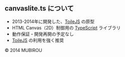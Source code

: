 ## canvaslite.ts について
* 2013-2014年に開発した、[ToileJS](https://github.com/TakashiNishimura/toile.js/blob/master/README.md) の原型
* HTML Canvas（2D）制御用の [TypeScript](https://github.com/TakashiNishimura/HelloWorld/blob/master/languages/TypeScript/TypeScript_reference.md) ライブラリ
* 動作保証・開発再開の予定なし
* [ToileJS](https://github.com/TakashiNishimura/toile.js/blob/master/README.md) の利用を強く推奨

© 2014 MUBIROU
